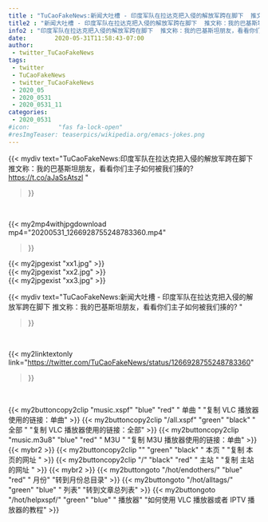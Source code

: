 ```yaml
---
title : "TuCaoFakeNews:新闻大吐槽 - 印度军队在拉达克把入侵的解放军跨在脚下  推文称：我的巴基斯坦朋友，看看你们主子如何被我们揍的? "
title2 : "新闻大吐槽 - 印度军队在拉达克把入侵的解放军跨在脚下  推文称：我的巴基斯坦朋友，看看你们主子如何被我们揍的? "
info2 : "印度军队在拉达克把入侵的解放军跨在脚下  推文称：我的巴基斯坦朋友，看看你们主子如何被我们揍的? https://t.co/aJaSsAtszl "
date:        2020-05-31T11:58:43-07:00
author:
 - twitter_TuCaoFakeNews
tags:
 - twitter
 - TuCaoFakeNews
 - twitter_TuCaoFakeNews
 - 2020_05
 - 2020_0531
 - 2020_0531_11
categories:
 - 2020_0531
#icon:        "fas fa-lock-open"
#resImgTeaser: teaserpics/wikipedia.org/emacs-jokes.png
---
```


{{< mydiv text="TuCaoFakeNews:印度军队在拉达克把入侵的解放军跨在脚下  推文称：我的巴基斯坦朋友，看看你们主子如何被我们揍的? https://t.co/aJaSsAtszl "
>}}
<br>


{{< my2mp4withjpgdownload mp4="20200531_1266928755248783360.mp4"
>}}

{{< my2jpgexist "xx1.jpg" >}}<br>
{{< my2jpgexist "xx2.jpg" >}}<br>
{{< my2jpgexist "xx3.jpg" >}}<br>



{{< mydiv text="TuCaoFakeNews:新闻大吐槽 - 印度军队在拉达克把入侵的解放军跨在脚下  推文称：我的巴基斯坦朋友，看看你们主子如何被我们揍的? "
>}}
<br>

{{< my2linktextonly link="https://twitter.com/TuCaoFakeNews/status/1266928755248783360"
>}}


<br>

{{< my2buttoncopy2clip "music.xspf"        "blue"   "red"    " 单曲 "  "复制 VLC 播放器使用的链接：单曲" >}} {{< my2buttoncopy2clip "/all.xspf"         "green"  "black"  " 全部 "  "复制 VLC 播放器使用的链接：全部" >}} {{< my2buttoncopy2clip "music.m3u8"        "blue"   "red"    " M3U  "    "复制 M3U 播放器使用的链接：单曲" >}} {{< mybr2 >}} {{< my2buttoncopy2clip ""                  "green"  "black"  " 本页 "    "复制 本页的网址 " >}} {{< my2buttoncopy2clip "/"                 "black"  "red"    " 主站 "    "复制 主站的网址 " >}} {{< mybr2 >}} {{< my2buttongoto      "/hot/endothers/"   "blue"   "red"    " 月份"   "转到月份总目录" >}} {{< my2buttongoto      "/hot/alltags/"     "green"  "blue"   " 列表"   "转到文章总列表" >}} {{< my2buttongoto      "/hot/helpxspf/"    "green"  "blue"   " 播放器" "如何使用 VLC 播放器或者 IPTV 播放器的教程" >}} 
